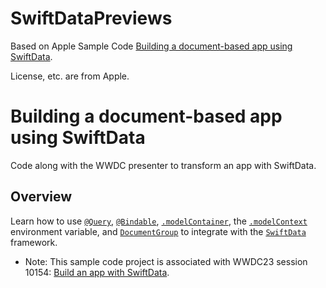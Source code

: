 # SwiftDataPreviews

Based on Apple Sample Code [Building a document-based app using SwiftData](https://developer.apple.com/documentation/swiftui/building-a-document-based-app-using-swiftdata).

License, etc. are from Apple.

# Building a document-based app using SwiftData

Code along with the WWDC presenter to transform an app with SwiftData.

## Overview

Learn how to use [`@Query`](https://developer.apple.com/documentation/swiftdata/query), [`@Bindable`](https://developer.apple.com/documentation/swiftui/bindable), [`.modelContainer`](<https://developer.apple.com/documentation/SwiftUI/View/modelContainer(_:)>), the [`.modelContext`](https://developer.apple.com/documentation/SwiftUI/EnvironmentValues/modelContext) environment variable, and [`DocumentGroup`](https://developer.apple.com/documentation/swiftui/documentgroup) to integrate with the [`SwiftData`](https://developer.apple.com/documentation/swiftdata) framework.

- Note: This sample code project is associated with WWDC23 session 10154: [Build an app with SwiftData](https://developer.apple.com/wwdc23/10154/).

